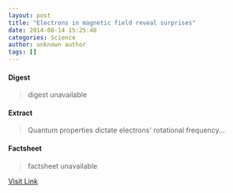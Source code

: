 ```yaml
---
layout: post
title: "Electrons in magnetic field reveal surprises"
date: 2014-08-14 15:25:48
categories: Science
author: unknown author
tags: []
---
```



#### Digest
>digest unavailable

#### Extract
>Quantum properties dictate electrons' rotational frequency...

#### Factsheet
>factsheet unavailable

[Visit Link](http://feedproxy.google.com/~r/PhysicsWorld/~3/UB-JBHzwJaM/electrons-in-magnetic-field-reveal-surprises)


